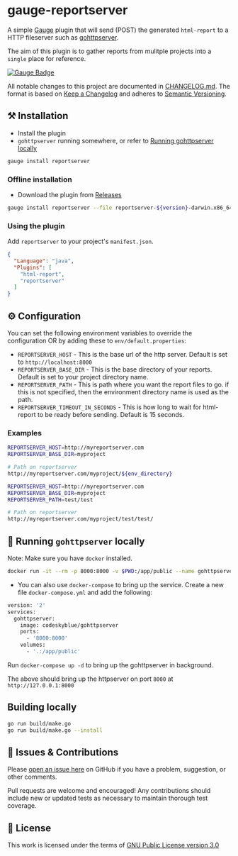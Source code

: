 # gauge-reportserver

A simple [Gauge](https://gauge.org/) plugin that will send (POST) the generated `html-report` to a HTTP fileserver such as [gohttpserver](https://github.com/codeskyblue/gohttpserver).

The aim of this plugin is to gather reports from mulitple projects into a `single` place for reference.

[![Gauge Badge](https://gauge.org/Gauge_Badge.svg)](https://gauge.org)

All notable changes to this project are documented in [CHANGELOG.md](CHANGELOG.md).
The format is based on [Keep a Changelog](http://keepachangelog.com/en/1.0.0/)
and adheres to [Semantic Versioning](http://semver.org/spec/v2.0.0.html).

## :hammer_and_pick: Installation

* Install the plugin
* `gohttpserver` running somewhere, or refer to [Running gohttpserver locally](#electric_plug-running-gohttpserver-locally)

```sh
gauge install reportserver
```

### Offline installation

* Download the plugin from [Releases](../../releases)

```sh
gauge install reportserver --file reportserver-${version}-darwin.x86_64.zip
```

### Using the plugin

Add `reportserver` to your project's `manifest.json`.

```json
{
  "Language": "java",
  "Plugins": [
    "html-report",
    "reportserver"
  ]
}
```

## :gear: Configuration

You can set the following environment variables to override the configuration OR by adding these to `env/default.properties`:

- `REPORTSERVER_HOST` - This is the base url of the http server. Default is set to `http://localhost:8000`
- `REPORTSERVER_BASE_DIR` - This is the base directory of your reports. Default is set to your project directory name.
- `REPORTSERVER_PATH` - This is path where you want the report files to go. if this is not specified, then the environment directory name is used as the path.
- `REPORTSERVER_TIMEOUT_IN_SECONDS` - This is how long to wait for html-report to be ready before sending. Default is 15 seconds.

### Examples

```sh
REPORTSERVER_HOST=http://myreportserver.com
REPORTSERVER_BASE_DIR=myproject

# Path on reportserver
http://myreportserver.com/myproject/${env_directory}

REPORTSERVER_HOST=http://myreportserver.com
REPORTSERVER_BASE_DIR=myproject
REPORTSERVER_PATH=test/test

# Path on reportserver
http://myreportserver.com/myproject/test/test/
```

## :electric_plug: Running `gohttpserver` locally

Note: Make sure you have `docker` installed.

```bash
docker run -it --rm -p 8000:8000 -v $PWD:/app/public --name gohttpserver codeskyblue/gohttpserver
```

* You can also use `docker-compose` to bring up the service. Create a new file `docker-compose.yml` and add the following:

```sh
version: '2'
services:
  gohttpserver:
    image: codeskyblue/gohttpserver
    ports:
      - '8000:8000'
    volumes:
      - '.:/app/public'
```

Run `docker-compose up -d` to bring up the gohttpserver in background.

The above should bring up the httpserver on port `8000` at `http://127.0.0.1:8000`

## Building locally

```bash
go run build/make.go
go run build/make.go --install
```

## :wave: Issues & Contributions

Please [open an issue here](../../issues) on GitHub if you have a problem, suggestion, or other comments.

Pull requests are welcome and encouraged! Any contributions should include new or updated tests as necessary to maintain thorough test coverage.

## :scroll: License

This work is licensed under the terms of [GNU Public License version 3.0](http://www.gnu.org/licenses/gpl-3.0.txt)
